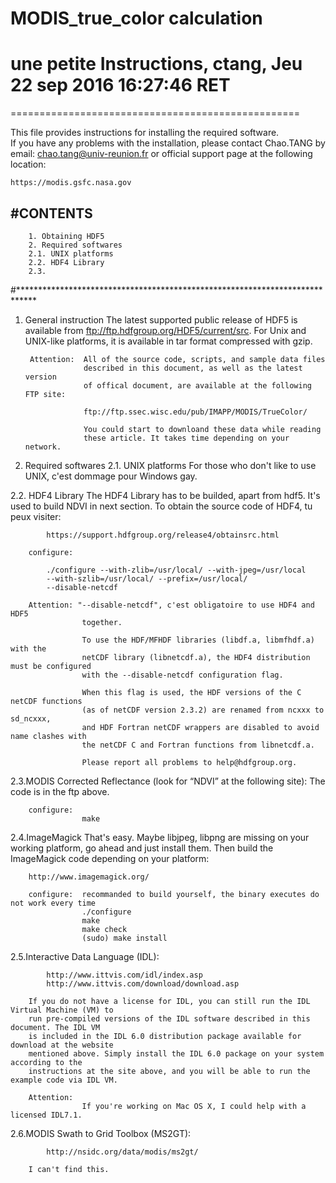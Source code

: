 # MODIS_true_color calculation
# une petite Instructions, ctang, Jeu 22 sep 2016 16:27:46 RET
==================================================

This file provides instructions for installing the required software.  
If you have any problems with the installation, please contact Chao.TANG
by email: chao.tang@univ-reunion.fr or official support page 
at the following location:

    https://modis.gsfc.nasa.gov

#CONTENTS
--------
        1. Obtaining HDF5
        2. Required softwares
        2.1. UNIX platforms
        2.2. HDF4 Library
        2.3. 



#****************************************************************************

1. General instruction
        The latest supported public release of HDF5 is available from
        ftp://ftp.hdfgroup.org/HDF5/current/src.  For Unix and UNIX-like 
        platforms, it is available in tar format compressed with gzip.  

        Attention:  All of the source code, scripts, and sample data files 
                    described in this document, as well as the latest version
                    of offical document, are available at the following FTP site:

                    ftp://ftp.ssec.wisc.edu/pub/IMAPP/MODIS/TrueColor/

                    You could start to downloand these data while reading 
                    these article. It takes time depending on your network.

2. Required softwares
2.1. UNIX platforms
        For those who don't like to use UNIX, c'est dommage pour Windows gay.

2.2. HDF4 Library 
        The HDF4 Library has to be builded, apart from hdf5. It's used to build
        NDVI in next section. To obtain the source code of HDF4, tu peux visiter:

            https://support.hdfgroup.org/release4/obtainsrc.html

        configure:

            ./configure --with-zlib=/usr/local/ --with-jpeg=/usr/local
            --with-szlib=/usr/local/ --prefix=/usr/local/
            --disable-netcdf

        Attention: "--disable-netcdf", c'est obligatoire to use HDF4 and HDF5
                    together.

                    To use the HDF/MFHDF libraries (libdf.a, libmfhdf.a) with the 
                    netCDF library (libnetcdf.a), the HDF4 distribution must be configured 
                    with the --disable-netcdf configuration flag. 

                    When this flag is used, the HDF versions of the C netCDF functions 
                    (as of netCDF version 2.3.2) are renamed from ncxxx to sd_ncxxx, 
                    and HDF Fortran netCDF wrappers are disabled to avoid name clashes with 
                    the netCDF C and Fortran functions from libnetcdf.a.

                    Please report all problems to help@hdfgroup.org.

2.3.MODIS Corrected Reflectance (look for “NDVI” at the following site):
    The code is in the ftp above.
        
        configure:  
                    make

2.4.ImageMagick
    That's easy. Maybe libjpeg, libpng are missing on your working platform, go ahead 
    and just install them. Then build the ImageMagick code depending on your platform:

        http://www.imagemagick.org/

        configure:  recommanded to build yourself, the binary executes do not work every time
                    ./configure 
                    make
                    make check
                    (sudo) make install
                    
2.5.Interactive Data Language (IDL):
            
            http://www.ittvis.com/idl/index.asp
            http://www.ittvis.com/download/download.asp

        If you do not have a license for IDL, you can still run the IDL Virtual Machine (VM) to
        run pre-compiled versions of the IDL software described in this document. The IDL VM
        is included in the IDL 6.0 distribution package available for download at the website
        mentioned above. Simply install the IDL 6.0 package on your system according to the
        instructions at the site above, and you will be able to run the example code via IDL VM.

        Attention: 
                    If you're working on Mac OS X, I could help with a licensed IDL7.1.

2.6.MODIS Swath to Grid Toolbox (MS2GT):

            http://nsidc.org/data/modis/ms2gt/

        I can't find this.







